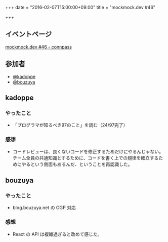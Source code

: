 +++
date = "2016-02-07T15:00:00+09:00"
title = "mockmock.dev #46"

+++

## イベントページ
[mockmock.dev #46 - connpass](http://mockmock.connpass.com/event/26429/)

## 参加者

* [@kadoppe](https://twitter.com/kadoppe)
* [@bouzuya](https://twitter.com/bouzuya)

## kadoppe
### やったこと
* 「プログラマが知るべき97のこと」を読む（24/97完了）

### 感想
* コードレビューは、良くないコードを修正するためだけにやるんじゃない。チーム全員の共通知識とするために、コードを書く上での規律を確立するためにやるという側面もあるんだ、ということを再認識した。

## bouzuya
### やったこと
- blog.bouzuya.net の OGP 対応
### 感想
- React の API は複雑過ぎると改めて感じた。

